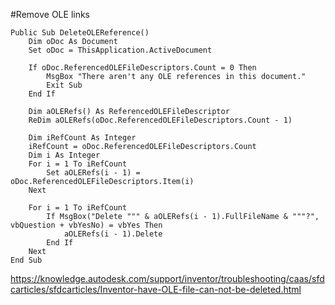 #Remove OLE links

```vha
Public Sub DeleteOLEReference()
    Dim oDoc As Document
    Set oDoc = ThisApplication.ActiveDocument

    If oDoc.ReferencedOLEFileDescriptors.Count = 0 Then
        MsgBox "There aren't any OLE references in this document."
        Exit Sub
    End If

    Dim aOLERefs() As ReferencedOLEFileDescriptor
    ReDim aOLERefs(oDoc.ReferencedOLEFileDescriptors.Count - 1)

    Dim iRefCount As Integer
    iRefCount = oDoc.ReferencedOLEFileDescriptors.Count
    Dim i As Integer
    For i = 1 To iRefCount
        Set aOLERefs(i - 1) = oDoc.ReferencedOLEFileDescriptors.Item(i)
    Next

    For i = 1 To iRefCount
        If MsgBox("Delete """ & aOLERefs(i - 1).FullFileName & """?", vbQuestion + vbYesNo) = vbYes Then
            aOLERefs(i - 1).Delete
        End If
    Next
End Sub
```
https://knowledge.autodesk.com/support/inventor/troubleshooting/caas/sfdcarticles/sfdcarticles/Inventor-have-OLE-file-can-not-be-deleted.html
